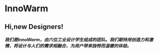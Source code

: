 # InnoWarm

## Hi,new Designers! 

##### 我们是**InnoWarm**，由六位工业设计学生组成的团队。我们期待用创造力和激情，将设计与人们的需求相融合，为用户带来**独特而温暖**的体验。